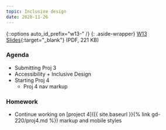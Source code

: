 ```yaml
---
topic: Inclusive design
date: 2020-11-26
---
```


{::options auto_id_prefix="w13-" /}
{: .aside-wrapper}
<span class="highlighter">
[W13 Slides](files/w13.min.pdf){:target="_blank"} (PDF, 221 KB)
</span>


### Agenda

- Submitting Proj 3
- Accessibility + Inclusive Design
- Starting Proj 4
    - Proj 4 nav markup

### Homework
- Continue working on [project 4]({{ site.baseurl }}{% link gd-220/proj4.md %}) markup and mobile styles

